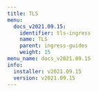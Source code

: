 ```yaml
---
title: TLS
menu:
  docs_v2021.09.15:
    identifier: tls-ingress
    name: TLS
    parent: ingress-guides
    weight: 15
menu_name: docs_v2021.09.15
info:
  installer: v2021.09.15
  version: v2021.09.15
---
```


